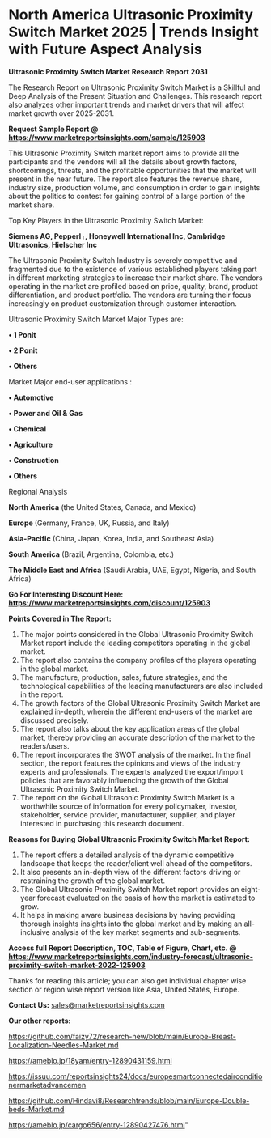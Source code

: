 # North America Ultrasonic Proximity Switch Market 2025 | Trends Insight with Future Aspect Analysis

<strong>Ultrasonic Proximity Switch Market Research Report 2031</strong>

The Research Report on Ultrasonic Proximity Switch Market is a Skillful and Deep Analysis of the Present Situation and Challenges. This research report also analyzes other important trends and market drivers that will affect market growth over 2025-2031.

<strong>Request Sample Report @ <a href=https://www.marketreportsinsights.com/sample/125903>https://www.marketreportsinsights.com/sample/125903</a></strong>

This Ultrasonic Proximity Switch market report aims to provide all the participants and the vendors will all the details about growth factors, shortcomings, threats, and the profitable opportunities that the market will present in the near future. The report also features the revenue share, industry size, production volume, and consumption in order to gain insights about the politics to contest for gaining control of a large portion of the market share.

Top Key Players in the Ultrasonic Proximity Switch Market:

<strong>Siemens AG, Pepperlᛧ, Honeywell International Inc, Cambridge Ultrasonics, Hielscher Inc</strong>

The Ultrasonic Proximity Switch Industry is severely competitive and fragmented due to the existence of various established players taking part in different marketing strategies to increase their market share. The vendors operating in the market are profiled based on price, quality, brand, product differentiation, and product portfolio. The vendors are turning their focus increasingly on product customization through customer interaction.

Ultrasonic Proximity Switch Market Major Types are:

<strong>• 1 Ponit

• 2 Ponit

• Others</strong>

Market Major end-user applications :

<strong>• Automotive

• Power and Oil & Gas

• Chemical

• Agriculture

• Construction

• Others</strong>

Regional Analysis

</u><strong><b>North America</b></strong> (the United States, Canada, and Mexico)

<strong><b>Europe </b></strong>(Germany, France, UK, Russia, and Italy)

<strong><b>Asia-Pacific</b></strong> (China, Japan, Korea, India, and Southeast Asia)

<strong><b>South America</b></strong> (Brazil, Argentina, Colombia, etc.)

<strong><b>The Middle East and Africa</b></strong> (Saudi Arabia, UAE, Egypt, Nigeria, and South Africa)

<strong>Go For Interesting Discount Here: <a href=https://www.marketreportsinsights.com/discount/125903>https://www.marketreportsinsights.com/discount/125903</a></strong>

<strong>Points Covered in The Report:</strong>
<ol>
  <li>The major points considered in the Global Ultrasonic Proximity Switch Market report include the leading competitors operating in the global market.</li>
  <li>The report also contains the company profiles of the players operating in the global market.</li>
  <li>The manufacture, production, sales, future strategies, and the technological capabilities of the leading manufacturers are also included in the report.</li>
  <li>The growth factors of the Global Ultrasonic Proximity Switch Market are explained in-depth, wherein the different end-users of the market are discussed precisely.</li>
  <li>The report also talks about the key application areas of the global market, thereby providing an accurate description of the market to the readers/users.</li>
  <li>The report incorporates the SWOT analysis of the market. In the final section, the report features the opinions and views of the industry experts and professionals. The experts analyzed the export/import policies that are favorably influencing the growth of the Global Ultrasonic Proximity Switch Market.</li>
  <li>The report on the Global Ultrasonic Proximity Switch Market is a worthwhile source of information for every policymaker, investor, stakeholder, service provider, manufacturer, supplier, and player interested in purchasing this research document.</li>
</ol>
<strong>Reasons for Buying Global Ultrasonic Proximity Switch Market Report:</strong>

<ol>
  <li>The report offers a detailed analysis of the dynamic competitive landscape that keeps the reader/client well ahead of the competitors.</li>
  <li>It also presents an in-depth view of the different factors driving or restraining the growth of the global market.</li>
  <li>The Global Ultrasonic Proximity Switch Market report provides an eight-year forecast evaluated on the basis of how the market is estimated to grow.</li>
  <li>It helps in making aware business decisions by having providing thorough insights insights into the global market and by making an all-inclusive analysis of the key market segments and sub-segments.</li>
</ol>
<strong>Access full Report Description, TOC, Table of Figure, Chart, etc. @ <a href=https://www.marketreportsinsights.com/industry-forecast/ultrasonic-proximity-switch-market-2022-125903>https://www.marketreportsinsights.com/industry-forecast/ultrasonic-proximity-switch-market-2022-125903</a></strong>


Thanks for reading this article; you can also get individual chapter wise section or region wise report version like Asia, United States, Europe.

<strong>Contact Us:</strong>
sales@marketreportsinsights.com

<strong>Our other reports:</strong>

<a href=https://github.com/faizy72/research-new/blob/main/Europe-Breast-Localization-Needles-Market.md>https://github.com/faizy72/research-new/blob/main/Europe-Breast-Localization-Needles-Market.md</a>

<a href=https://ameblo.jp/18yam/entry-12890431159.html>https://ameblo.jp/18yam/entry-12890431159.html</a>

<a href=https://issuu.com/reportsinsights24/docs/europesmartconnectedairconditionermarketadvancemen>https://issuu.com/reportsinsights24/docs/europesmartconnectedairconditionermarketadvancemen</a>

<a href=https://github.com/Hindavi8/Researchtrends/blob/main/Europe-Double-beds-Market.md>https://github.com/Hindavi8/Researchtrends/blob/main/Europe-Double-beds-Market.md</a>

<a href=https://ameblo.jp/cargo656/entry-12890427476.html>https://ameblo.jp/cargo656/entry-12890427476.html</a>"
